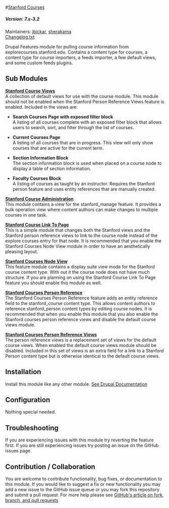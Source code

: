 #[Stanford Courses](https://github.com/SU-SWS/stanford_courses)
##### Version: 7.x-3.2

Maintainers: [jbickar](https://github.com/jbickar), [sherakama](https://github.com/sherakama)   
[Changelog.txt](CHANGELOG.txt)

Drupal Features module for pulling course information from explorecourses.stanford.edu. Contains a content type for courses, a content type for course importers, a feeds importer, a few default views, and some custom feeds plugins.


Sub Modules
---

**[Stanford Course Views](modules/stanford_course_views)**   
A collection of default views for use with the course module. This module should not be enabled when the Stanford Person Reference Views feature is enabled. Included in the views are: 

* **Search Courses Page with exposed filter block**   
A listing of all courses complete with an exposed filter block that allows users to search, sort, and filter through the list of courses.

* **Current Courses Page**   
A listing of all courses that are in progress. This view will only show courses that are active for the current term.

* **Section Information Block**   
The section information block is used when placed on a course node to display a table of section information. 

* **Faculty Courses Block**   
A listing of courses as taught by an instructor. Requires the Stanford person feature and uses entity references that are manually created.

**[Stanford Course Administration](modules/stanford_courses_administration)**   
This module contains a view for the stanford_manage feature. It provides a bulk operation view where content authors can make changes to multiple courses in one task.

**[Stanford Course Link To Page](modules/stanford_courses_link_to_page)**   
This is a simple module that changes both the Stanford views and the Stanford person reference views to link to the course node instead of the explore courses entry for that node. It is recommended that you enable the Stanford Courses Node View module in order to have an aesthetically pleasing layout. 

**[Stanford Courses Node View](modules/stanford_courses_node_display)**   
This feature module contains a display suite view mode for the Stanford course content type. With out it the course node does not have much structure. If you are planning on using the Stanford Course Link To Page feature you should enable this module as well. 

**[Stanford Courses Person Reference](modules/stanford_courses_person_reference)**   
The Stanford Courses Person Reference feature adds an entity reference field to the stanford_course content type. This allows content authors to reference stanford_person content types by editing course nodes. It is recommended that when you enable this module that you also enable the Stanford courses person reference views and disable the default course views module. 

**[Stanford Courses Person Reference Views](modules/stanford_courses_person_reference_views)**   
The person reference views is a replacement set of views for the default course views. When enabled the default course views module should be disabled. Included in this set of views is an extra field for a link to a Stanford Person content type but is otherwise identical to the default course views. 


Installation
---

Install this module like any other module. [See Drupal Documentation](https://drupal.org/documentation/install/modules-themes/modules-7)

Configuration
---

Nothing special needed.

Troubleshooting
---

If you are experiencing issues with this module try reverting the feature first. If you are still experiencing issues try posting an issue on the GitHub issues page.

Contribution / Collaboration
---

You are welcome to contribute functionality, bug fixes, or documentation to this module. If you would like to suggest a fix or new functionality you may add a new issue to the GitHub issue queue or you may fork this repository and submit a pull request. For more help please see [GitHub's article on fork, branch, and pull requests](https://help.github.com/articles/using-pull-requests)
